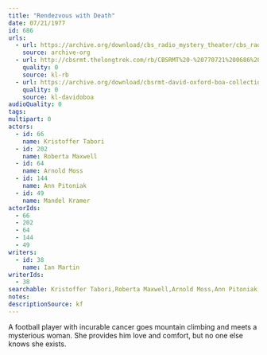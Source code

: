 ```yaml
---
title: "Rendezvous with Death"
date: 07/21/1977
id: 686
urls: 
  - url: https://archive.org/download/cbs_radio_mystery_theater/cbs_radio_mystery_theater-0651-0700.zip/cbs_radio_mystery_theater-0651-0700%2Fcbsrmt_0686_rendezvous_with_death.mp3
    source: archive-org
  - url: http://cbsrmt.thelongtrek.com/rb/CBSRMT%20-%20770721%200686%20Rendezvous%20With%20Death_WLNH-FM_rb.mp3
    quality: 0
    source: kl-rb
  - url: https://archive.org/download/cbsrmt-david-oxford-boa-collection/CBSRMT-770721-0686-Rendezvous-with-Death-(128-48)_WBBM-JE-{BoA}.mp3
    quality: 0
    source: kl-davidoboa
audioQuality: 0
tags: 
multipart: 0
actors:  
  - id: 66
    name: Kristoffer Tabori  
  - id: 202
    name: Roberta Maxwell  
  - id: 64
    name: Arnold Moss  
  - id: 144
    name: Ann Pitoniak  
  - id: 49
    name: Mandel Kramer
actorIds:  
  - 66  
  - 202  
  - 64  
  - 144  
  - 49
writers:  
  - id: 38
    name: Ian Martin
writerIds:  
  - 38
searchable: Kristoffer Tabori,Roberta Maxwell,Arnold Moss,Ann Pitoniak,Mandel Kramer Ian Martin
notes: 
descriptionSource: kf
---
```

A football player with incurable cancer goes mountain climbing and meets a mysterious woman. She provides him love and comfort, but no one else knows she exists.